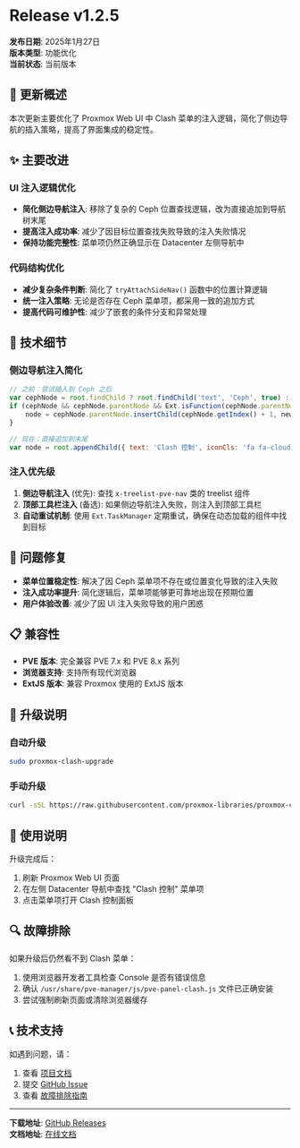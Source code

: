 # Release v1.2.5

**发布日期**: 2025年1月27日  
**版本类型**: 功能优化  
**当前状态**: 当前版本

## 🎯 更新概述

本次更新主要优化了 Proxmox Web UI 中 Clash 菜单的注入逻辑，简化了侧边导航的插入策略，提高了界面集成的稳定性。

## ✨ 主要改进

### UI 注入逻辑优化
- **简化侧边导航注入**: 移除了复杂的 Ceph 位置查找逻辑，改为直接追加到导航树末尾
- **提高注入成功率**: 减少了因目标位置查找失败导致的注入失败情况
- **保持功能完整性**: 菜单项仍然正确显示在 Datacenter 左侧导航中

### 代码结构优化
- **减少复杂条件判断**: 简化了 `tryAttachSideNav()` 函数中的位置计算逻辑
- **统一注入策略**: 无论是否存在 Ceph 菜单项，都采用一致的追加方式
- **提高代码可维护性**: 减少了嵌套的条件分支和异常处理

## 🔧 技术细节

### 侧边导航注入简化
```javascript
// 之前：尝试插入到 Ceph 之后
var cephNode = root.findChild ? root.findChild('text', 'Ceph', true) : null;
if (cephNode && cephNode.parentNode && Ext.isFunction(cephNode.parentNode.insertChild)) {
    node = cephNode.parentNode.insertChild(cephNode.getIndex() + 1, newData);
}

// 现在：直接追加到末尾
var node = root.appendChild({ text: 'Clash 控制', iconCls: 'fa fa-cloud', leaf: true });
```

### 注入优先级
1. **侧边导航注入** (优先): 查找 `x-treelist-pve-nav` 类的 treelist 组件
2. **顶部工具栏注入** (备选): 如果侧边导航注入失败，则注入到顶部工具栏
3. **自动重试机制**: 使用 `Ext.TaskManager` 定期重试，确保在动态加载的组件中找到目标

## 🐛 问题修复

- **菜单位置稳定性**: 解决了因 Ceph 菜单项不存在或位置变化导致的注入失败
- **注入成功率提升**: 简化逻辑后，菜单项能够更可靠地出现在预期位置
- **用户体验改善**: 减少了因 UI 注入失败导致的用户困惑

## 📋 兼容性

- **PVE 版本**: 完全兼容 PVE 7.x 和 PVE 8.x 系列
- **浏览器支持**: 支持所有现代浏览器
- **ExtJS 版本**: 兼容 Proxmox 使用的 ExtJS 版本

## 🚀 升级说明

### 自动升级
```bash
sudo proxmox-clash-upgrade
```

### 手动升级
```bash
curl -sSL https://raw.githubusercontent.com/proxmox-libraries/proxmox-clash-plugin/main/install.sh | sudo bash -s -- latest
```

## 📖 使用说明

升级完成后：
1. 刷新 Proxmox Web UI 页面
2. 在左侧 Datacenter 导航中查找 "Clash 控制" 菜单项
3. 点击菜单项打开 Clash 控制面板

## 🔍 故障排除

如果升级后仍然看不到 Clash 菜单：
1. 使用浏览器开发者工具检查 Console 是否有错误信息
2. 确认 `/usr/share/pve-manager/js/pve-panel-clash.js` 文件已正确安装
3. 尝试强制刷新页面或清除浏览器缓存

## 📞 技术支持

如遇到问题，请：
1. 查看 [项目文档](https://proxmox-libraries.github.io/proxmox-clash-plugin/)
2. 提交 [GitHub Issue](https://github.com/proxmox-libraries/proxmox-clash-plugin/issues)
3. 查看 [故障排除指南](../troubleshooting/)

---

**下载地址**: [GitHub Releases](https://github.com/proxmox-libraries/proxmox-clash-plugin/releases)  
**文档地址**: [在线文档](https://proxmox-libraries.github.io/proxmox-clash-plugin/)
